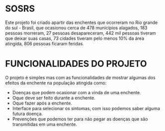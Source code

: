 # SOSRS

Este projeto foi criado apartir das enchentes que ocorreram no Rio grande do sul - Brasil, que ocasionou cerca de 478 municípios alagados, 183 pessoas morreram, 27 pessoas desapareceram, 442 mil pessoas tiveram que deixar suas casas, 73 cidades tiveram pelo menos 10% da área atingida, 806 pessoas ficaram feridas.


# FUNCIONALIDADES DO PROJETO 

O projeto é simples mas com as funcionalidades de mostrar algumas dos efeitos da enchente na população atingida como:

- Doenças que podem ocasionar com a vinda de uma enchente.
- Oque deve ser feito durante a enchente.
- Oque fazer após a enchente.
- Interface para selecionar os sintomas, com isso podemos saber alguma futura doença.
- Prevenções que podemos ter para não pegar as doenças que são transmitidas em uma enchente.

